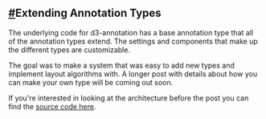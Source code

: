 <h2><a href="#extend">#</a>Extending Annotation Types</h2>


The underlying code for d3-annotation has a base annotation type that all of the annotation types extend. The settings and components that make up the different types are customizable. 

The goal was to make a system that was easy to add new types and implement layout algorithms with. A longer post with details about how you can make your own type will be coming out soon. 

If you're interested in looking at the architecture before the post you can find the [source code here](https://github.com/susielu/d3-annotation/tree/master/src). 